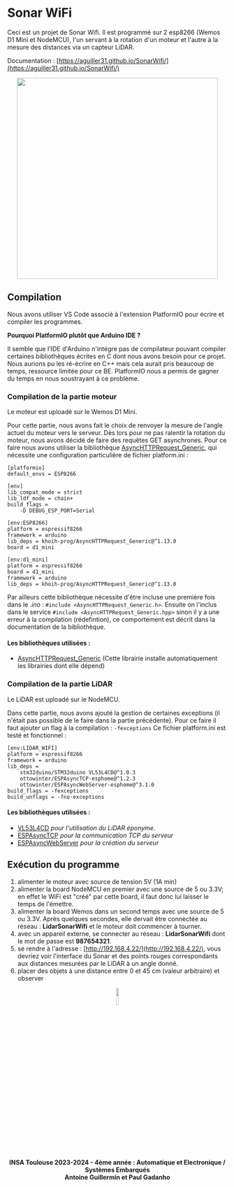 # Sonar WiFi
Ceci est un projet de Sonar Wifi. Il est programmé sur 2 esp8266 (Wemos D1 Mini et NodeMCU), l'un servant à la rotation d'un moteur et l'autre à la mesure des distances via un capteur LiDAR.

Documentation : [https://aguiller31.github.io/SonarWifi/](https://aguiller31.github.io/SonarWifi/)
<p align="center">
  <img width="460"  src="https://github.com/aguiller31/SonarWifi/assets/128867138/a90ea6bf-9c80-44ae-a215-5af07b197aa0">
</p>

## Compilation
Nous avons utiliser VS Code associé à l'extension PlatformIO pour écrire et compiler les programmes.

**Pourquoi PlatformIO plutôt que Arduino IDE ?**

Il semble que l'IDE d'Arduino n'intégre pas de compilateur pouvant compiler certaines bibliothèques écrites en C dont nous avons besoin pour ce projet. Nous aurions pu les ré-écrire en C++ mais cela aurait pris beaucoup de temps, ressource limitée pour ce BE. PlatformIO nous a permis de gagner du temps en nous soustrayant à ce problème.
### Compilation de la partie moteur
Le moteur est uploadé sur le Wemos D1 Mini.

Pour cette partie, nous avons fait le choix de renvoyer la mesure de l'angle actuel du moteur vers le serveur. Dès lors pour ne pas ralentir la rotation du moteur, nous avons décidé de faire des requêtes GET asynchrones. Pour ce faire nous avons utiliser la bibliothèque [AsyncHTTPRequest_Generic](https://github.com/khoih-prog/AsyncHTTPRequest_Generic), qui nécessite une configuration particulière de fichier platform.ini :
```
[platformio]
default_envs = ESP8266

[env]
lib_compat_mode = strict
lib_ldf_mode = chain+
build_flags = 
	-D DEBUG_ESP_PORT=Serial

[env:ESP8266]
platform = espressif8266
framework = arduino
lib_deps = khoih-prog/AsyncHTTPRequest_Generic@^1.13.0
board = d1_mini

[env:d1_mini]
platform = espressif8266
board = d1_mini
framework = arduino
lib_deps = khoih-prog/AsyncHTTPRequest_Generic@^1.13.0
```

Par ailleurs cette bibliothèque nécessite d'être incluse une première fois dans le *.ino* : `#include <AsyncHTTPRequest_Generic.h>`. Ensuite on l'inclus dans le service `#include <AsyncHTTPRequest_Generic.hpp>` sinon il y a une erreur à la compilation (rédefintion), ce comportement est décrit dans la documentation de la bibliothèque.
#### Les bibliothèques utilisées :
* [AsyncHTTPRequest_Generic](https://github.com/khoih-prog/AsyncHTTPRequest_Generic) (Cette librairie installe automatiquement les librairies dont elle dépend)

### Compilation de la partie LiDAR
Le LiDAR est uploadé sur le NodeMCU.

Dans cette partie, nous avons ajouté la gestion de certaines exceptions (il n'était pas possible de le faire dans la partie précédente). Pour ce faire il faut ajouter un flag à la compilation : `-fexceptions`
Ce fichier platform.ini est testé et fonctionnel :
```
[env:LIDAR_WIFI]
platform = espressif8266
framework = arduino
lib_deps = 
	stm32duino/STM32duino VL53L4CD@^1.0.3
	ottowinter/ESPAsyncTCP-esphome@^1.2.3
	ottowinter/ESPAsyncWebServer-esphome@^3.1.0
build_flags = -fexceptions
build_unflags = -fno-exceptions
```
#### Les bibliothèques utilisées :
* [VL53L4CD](https://github.com/stm32duino/VL53L4CD) *pour l'utilisation du LiDAR éponyme*.
* [ESPAsyncTCP](https://github.com/OttoWinter/ESPAsyncTCP) *pour la communication TCP du serveur*
* [ESPAsyncWebServer](https://github.com/me-no-dev/ESPAsyncWebServer) *pour la création du serveur*

## Exécution du programme
1. alimenter le moteur avec source de tension 5V (1A min)
2. alimenter la board NodeMCU en premier avec une source de 5 ou 3.3V; en effet le WiFi est "créé" par cette board, il faut donc lui laisser le temps de l'émettre.
3. alimenter la board Wemos dans un second temps avec une source de 5 ou 3.3V. Après quelques secondes, elle dervait être connectée au réseau : **LidarSonarWifi** et le moteur doit commencer à tourner.
4. avec un appareil externe, se connecter au réseau : **LidarSonarWifi** dont le mot de passe est **987654321**.
5. se rendre à l'adresse : [http://192.168.4.22/](http://192.168.4.22/), vous devriez voir l'interface du Sonar et des points rouges correspondants aux distances mesurées par le LiDAR à un angle donné.
6. placer des objets à une distance entre 0 et 45 cm (valeur arbitraire) et observer

<p align="center">
  <img src="https://github.com/aguiller31/Voilier/assets/128867138/25cf6177-a44c-4c8d-8e5d-af7f1caad1ea" width=10% height=10%>
  <br />
<b>INSA Toulouse 2023-2024 - 4ème année : Automatique et Electronique / Systèmes Embarqués<br />Antoine Guillermin et Paul Gadanho</b>
</p>

